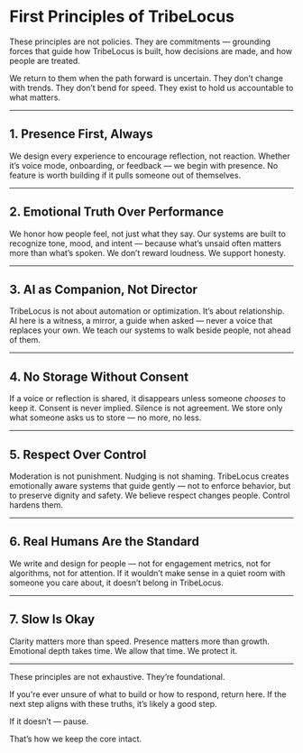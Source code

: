 # First Principles of TribeLocus

These principles are not policies. They are commitments — grounding forces that guide how TribeLocus is built, how decisions are made, and how people are treated.

We return to them when the path forward is uncertain. They don’t change with trends. They don’t bend for speed. They exist to hold us accountable to what matters.

---

## 1. Presence First, Always

We design every experience to encourage reflection, not reaction. Whether it’s voice mode, onboarding, or feedback — we begin with presence. No feature is worth building if it pulls someone out of themselves.

---

## 2. Emotional Truth Over Performance

We honor how people feel, not just what they say. Our systems are built to recognize tone, mood, and intent — because what’s unsaid often matters more than what’s spoken. We don’t reward loudness. We support honesty.

---

## 3. AI as Companion, Not Director

TribeLocus is not about automation or optimization. It’s about relationship. AI here is a witness, a mirror, a guide when asked — never a voice that replaces your own. We teach our systems to walk beside people, not ahead of them.

---

## 4. No Storage Without Consent

If a voice or reflection is shared, it disappears unless someone *chooses* to keep it. Consent is never implied. Silence is not agreement. We store only what someone asks us to store — no more, no less.

---

## 5. Respect Over Control

Moderation is not punishment. Nudging is not shaming. TribeLocus creates emotionally aware systems that guide gently — not to enforce behavior, but to preserve dignity and safety. We believe respect changes people. Control hardens them.

---

## 6. Real Humans Are the Standard

We write and design for people — not for engagement metrics, not for algorithms, not for attention. If it wouldn’t make sense in a quiet room with someone you care about, it doesn’t belong in TribeLocus.

---

## 7. Slow Is Okay

Clarity matters more than speed. Presence matters more than growth. Emotional depth takes time. We allow that time. We protect it.

---

These principles are not exhaustive. They’re foundational.

If you're ever unsure of what to build or how to respond, return here. If the next step aligns with these truths, it’s likely a good step.

If it doesn’t — pause.

That’s how we keep the core intact.

